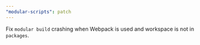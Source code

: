 ```yaml
---
"modular-scripts": patch
---
```


Fix `modular build` crashing when Webpack is used and workspace is not in `packages`.
